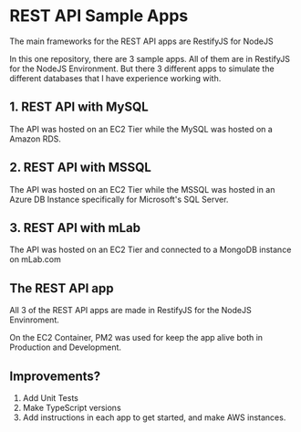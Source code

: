 # REST API Sample Apps
The main frameworks for the REST API apps are RestifyJS for NodeJS

In this one repository, there are 3 sample apps. All of them are in RestifyJS for the NodeJS Environment. But there 3 different apps to simulate the different databases that I have experience working with.

## 1. REST API with MySQL
The API was hosted on an EC2 Tier while the MySQL was hosted on a Amazon RDS.

## 2. REST API with MSSQL
The API was hosted on an EC2 Tier while the MSSQL was hosted in an Azure DB Instance specifically for Microsoft's SQL Server.

## 3. REST API with mLab
The API was hosted on an EC2 Tier and connected to a MongoDB instance on mLab.com

## The REST API app
All 3 of the REST API apps are made in RestifyJS for the NodeJS Envinroment. 

On the EC2 Container, PM2 was used for keep the app alive both in Production and Development.

## Improvements?
1. Add Unit Tests
2. Make TypeScript versions
3. Add instructions in each app to get started, and make AWS instances.
